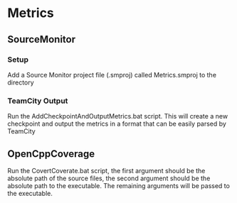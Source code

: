 # Metrics #

## SourceMonitor ##

### Setup ###
Add a Source Monitor project file (.smproj) called Metrics.smproj to the directory

### TeamCity Output ###
Run the AddCheckpointAndOutputMetrics.bat script. This will create a new checkpoint and
output the metrics in a format that can be easily parsed by TeamCity

## OpenCppCoverage ##

Run the CovertCoverate.bat script, the first argument should be the absolute path of the
source files, the second argument should be the absolute path to the executable. The
remaining arguments will be passed to the executable.
